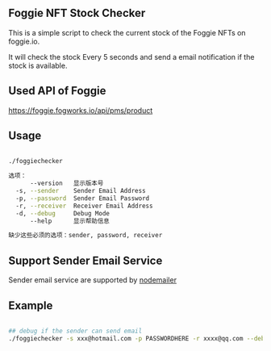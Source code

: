 ## Foggie NFT Stock Checker

This is a simple script to check the current stock of the Foggie NFTs on foggie.io.

It will check the stock Every 5 seconds  and send a email notification if the stock is available.

## Used API of Foggie
https://foggie.fogworks.io/api/pms/product

## Usage 

```sh

./foggiechecker

选项：
      --version   显示版本号                                              [布尔]
  -s, --sender    Sender Email Address                                    [必需]
  -p, --password  Sender Email Password                                   [必需]
  -r, --receiver  Receiver Email Address                                  [必需]
  -d, --debug     Debug Mode
      --help      显示帮助信息                                            [布尔]

缺少这些必须的选项：sender, password, receiver
```

## Support Sender Email Service

Sender email service are supported by [nodemailer](https://nodemailer.com/smtp/well-known/)

## Example

```sh

## debug if the sender can send email
./foggiechecker -s xxx@hotmail.com -p PASSWORDHERE -r xxxx@qq.com --debug

```